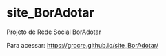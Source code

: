 # site_BorAdotar
Projeto de Rede Social BorAdotar

Para acessar:
https://grocre.github.io/site_BorAdotar/
